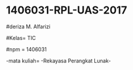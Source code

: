 # 1406031-RPL-UAS-2017
#deriza M. Alfarizi  

#Kelas=
TIC 

#npm = 1406031  

-mata kuliah=
-Rekayasa Perangkat Lunak-




